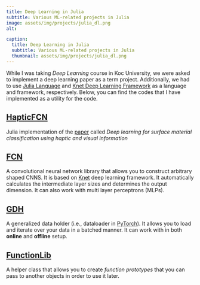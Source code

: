 ```yaml
---
title: Deep Learning in Julia
subtitle: Various ML-related projects in Julia
image: assets/img/projects/julia_dl.png
alt: 

caption:
  title: Deep Learning in Julia
  subtitle: Various ML-related projects in Julia
  thumbnail: assets/img/projects/julia_dl.png
---
```


While I was taking *Deep Learning* course in Koc University, we were asked to implement a deep learning paper as a term project. Additionally, we had to use [Julia Language](https://julialang.org/) and [Knet Deep Learning Framework](https://denizyuret.github.io/Knet.jl/latest/) as a language and framework, respectively. Below, you can find the codes that I have implemented as a utility for the code.

## [HapticFCN](https://github.com/vaydingul/HapticFCN.jl)
Julia implementation of the [paper](https://ieeexplore.ieee.org/document/7530831) called *Deep learning for surface material classification using haptic and visual information*

## [FCN](https://github.com/vaydingul/FCN.jl)
A convolutional neural network library that allows you to construct arbitrary shaped CNNS. It is based on [Knet](https://denizyuret.github.io/Knet.jl/latest/) deep learning framework. It automatically calculates the intermediate layer sizes and determines the output dimension. It can also work with multi layer perceptrons (MLPs). 

## [GDH](https://github.com/vaydingul/GDH.jl)
A generalized data holder (i.e., dataloader in [PyTorch](https://pytorch.org/)). It allows you to load and iterate over your data in a batched manner. It can work with in both **online** and **offline** setup. 


## [FunctionLib](https://github.com/vaydingul/FunctionLib.jl)
A helper class that allows you to create *function prototypes* that you can pass to another objects in order to use it later.


 
